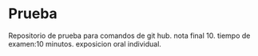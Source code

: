 # Prueba
Repositorio de prueba para comandos de git hub.
nota final 10.
tiempo de examen:10 minutos.
exposicion oral individual.